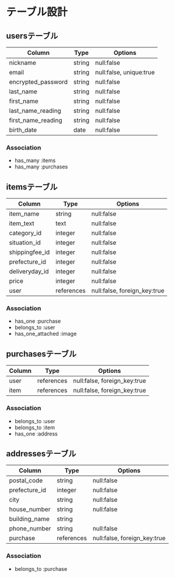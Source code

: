 # テーブル設計

## usersテーブル

| Column             | Type    | Options     |
| ------------------ | ------- | ----------- |
| nickname           | string  | null:false  |
| email              | string  | null:false, unique:true  |
| encrypted_password | string  | null:false  |
| last_name          | string  | null:false  |
| first_name         | string  | null:false  |
| last_name_reading  | string  | null:false  |
| first_name_reading | string  | null:false  |
| birth_date         | date    | null:false  |

### Association

- has_many :items
- has_many :purchases



## itemsテーブル

| Column             | Type    | Options     |
| ------------------ | ------- | ----------- |
| item_name          | string  | null:false  |
| item_text          | text    | null:false  |
| category_id        | integer | null:false  |
| situation_id       | integer | null:false  |
| shippingfee_id     | integer | null:false  |
| prefecture_id      | integer | null:false  |
| deliveryday_id     | integer | null:false  |
| price              | integer | null:false  |
| user               | references | null:false, foreign_key:true |

### Association

- has_one :purchase
- belongs_to :user
- has_one_attached :image



## purchasesテーブル

| Column     | Type       | Options     |
| ---------- | ---------- | ----------- |
| user       | references | null:false, foreign_key:true |
| item       | references | null:false, foreign_key:true |

### Association

- belongs_to :user
- belongs_to :item
- has_one :address



## addressesテーブル

| Column             | Type       | Options     |
| ------------------ | ---------- | ----------- |
| postal_code        | string     | null:false  |
| prefecture_id      | integer    | null:false  |
| city               | string     | null:false  |
| house_number       | string     | null:false  |
| building_name      | string     |             |
| phone_number       | string     | null:false  |
| purchase           | references | null:false, foreign_key:true |

### Association

- belongs_to :purchase